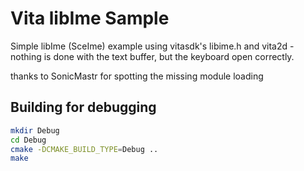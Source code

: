 # Vita libIme Sample
Simple libIme (SceIme) example using vitasdk's libime.h and vita2d - nothing is done with the text buffer, but the keyboard open correctly.

thanks to SonicMastr for spotting the missing module loading

## Building for debugging
```bash
mkdir Debug
cd Debug
cmake -DCMAKE_BUILD_TYPE=Debug ..
make
```